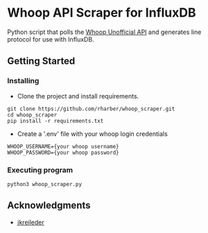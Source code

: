 # Whoop API Scraper for InfluxDB

Python script that polls the [Whoop Unofficial API](https://app.swaggerhub.com/apis/DovOps/whoop-unofficial-api/2.0.1) and generates line protocol for use with InfluxDB.

## Getting Started

### Installing

* Clone the project and install requirements.
```
git clone https://github.com/rharber/whoop_scraper.git
cd whoop_scraper
pip install -r requirements.txt
```
* Create a '.env' file with your whoop login credentials
```
WHOOP_USERNAME={your whoop username}
WHOOP_PASSWORD={your whoop password}
```

### Executing program

```
python3 whoop_scraper.py
```

## Acknowledgments
* [jkreileder](https://gist.github.com/jkreileder)
